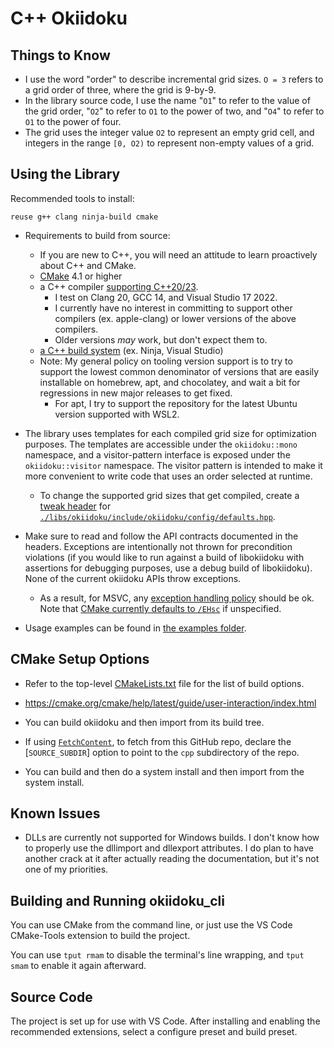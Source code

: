 <!-- SPDX-FileCopyrightText: 2020 David Fong -->
<!-- SPDX-License-Identifier: CC0-1.0 -->
<!-- cspell:dictionaries cpp-refined -->
# C++ Okiidoku

## Things to Know

- I use the word "order" to describe incremental grid sizes. `O = 3` refers to a grid order of three, where the grid is 9-by-9.
- In the library source code, I use the name "`O1`" to refer to the value of the grid order, "`O2`" to refer to `O1` to the power of two, and "`O4`" to refer to `O1` to the power of four.
- The grid uses the integer value `O2` to represent an empty grid cell, and integers in the range `[0, O2)` to represent non-empty values of a grid.

## Using the Library

Recommended tools to install:

```none
reuse g++ clang ninja-build cmake
```
<!-- mold didn't make the cut. see related journal entry -->

- Requirements to build from source:
  - If you are new to C++, you will need an attitude to learn proactively about C++ and CMake.
  - [CMake](https://cmake.org/install/) 4.1 or higher
  - a C++ compiler [supporting C++20/23](https://en.cppreference.com/w/cpp/compiler_support).
    - I test on Clang 20, GCC 14, and Visual Studio 17 2022.
    - I currently have no interest in committing to support other compilers (ex. apple-clang) or lower versions of the above compilers.
    - Older versions _may_ work, but don't expect them to.
  - [a C++ build system](https://cmake.org/cmake/help/latest/manual/cmake-generators.7.html) (ex. Ninja, Visual Studio)
  - Note: My general policy on tooling version support is to try to support the lowest common denominator of versions that are easily installable on homebrew, apt, and chocolatey, and wait a bit for regressions in new major releases to get fixed.
    - For apt, I try to support the repository for the latest Ubuntu version supported with WSL2.

- The library uses templates for each compiled grid size for optimization purposes. The templates are accessible under the `okiidoku::mono` namespace, and a visitor-pattern interface is exposed under the `okiidoku::visitor` namespace. The visitor pattern is intended to make it more convenient to write code that uses an order selected at runtime.
  - To change the supported grid sizes that get compiled, create a [tweak header](https://vector-of-bool.github.io/2020/10/04/lib-configuration.html#providing-a-tweak-header) for [`./libs/okiidoku/include/okiidoku/config/defaults.hpp`](./libs/okiidoku/include/okiidoku/config/defaults.hpp).

- Make sure to read and follow the API contracts documented in the headers. Exceptions are intentionally not thrown for precondition violations (if you would like to run against a build of libokiidoku with assertions for debugging purposes, use a debug build of libokiidoku). None of the current okiidoku APIs throw exceptions.
  - As a result, for MSVC, any [exception handling policy](https://docs.microsoft.com/en-us/cpp/build/reference/eh-exception-handling-model#standard-c-exception-handling) should be ok. Note that [CMake currently defaults to `/EHsc`](https://gitlab.kitware.com/cmake/cmake/-/issues/20610) if unspecified.

- Usage examples can be found in [the examples folder](./libs/okiidoku/examples/).

## CMake Setup Options

- Refer to the top-level [CMakeLists.txt](./CMakeLists.txt) file for the list of build options.
- https://cmake.org/cmake/help/latest/guide/user-interaction/index.html

- You can build okiidoku and then import from its build tree.

- If using [`FetchContent`](https://cmake.org/cmake/help/latest/module/FetchContent.html), to fetch from this GitHub repo, declare the [`SOURCE_SUBDIR`] option to point to the `cpp` subdirectory of the repo.

- You can build and then do a system install and then import from the system install.

## Known Issues

- DLLs are currently not supported for Windows builds. I don't know how to properly use the dllimport and dllexport attributes. I do plan to have another crack at it after actually reading the documentation, but it's not one of my priorities.

## Building and Running okiidoku\_cli

You can use CMake from the command line, or just use the VS Code CMake-Tools extension to build the project.

You can use `tput rmam` to disable the terminal's line wrapping, and `tput smam` to enable it again afterward.

## Source Code

The project is set up for use with VS Code. After installing and enabling the recommended extensions, select a configure preset and build preset.
